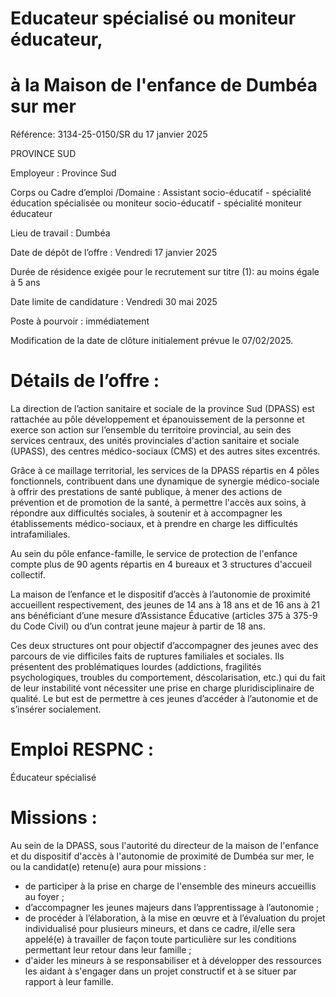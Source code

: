 # Educateur spécialisé ou moniteur éducateur,

# à la Maison de l'enfance de Dumbéa sur mer

Référence: 3134-25-0150/SR du 17 janvier 2025

PROVINCE SUD

Employeur : Province Sud

Corps ou Cadre d’emploi /Domaine : Assistant socio-éducatif - spécialité éducation spécialisée ou moniteur socio-éducatif - spécialité moniteur éducateur

Lieu de travail : Dumbéa

Date de dépôt de l’offre : Vendredi 17 janvier 2025

Durée de résidence exigée pour le recrutement sur titre (1): au moins égale à 5 ans

Date limite de candidature : Vendredi 30 mai 2025

Poste à pourvoir : immédiatement

Modification de la date de clôture initialement prévue le 07/02/2025.

# Détails de l’offre :

La direction de l’action sanitaire et sociale de la province Sud (DPASS) est rattachée au pôle développement et épanouissement de la personne et exerce son action sur l’ensemble du territoire provincial, au sein des services centraux, des unités provinciales d'action sanitaire et sociale (UPASS), des centres médico-sociaux (CMS) et des autres sites excentrés.

Grâce à ce maillage territorial, les services de la DPASS répartis en 4 pôles fonctionnels, contribuent dans une dynamique de synergie médico-sociale à offrir des prestations de santé publique, à mener des actions de prévention et de promotion de la santé, à permettre l'accès aux soins, à répondre aux difficultés sociales, à soutenir et à accompagner les établissements médico-sociaux, et à prendre en charge les difficultés intrafamiliales.

Au sein du pôle enfance-famille, le service de protection de l'enfance compte plus de 90 agents répartis en 4 bureaux et 3 structures d'accueil collectif.

La maison de l’enfance et le dispositif d’accès à l’autonomie de proximité accueillent respectivement, des jeunes de 14 ans à 18 ans et de 16 ans à 21 ans bénéficiant d’une mesure d’Assistance Éducative (articles 375 à 375-9 du Code Civil) ou d’un contrat jeune majeur à partir de 18 ans.

Ces deux structures ont pour objectif d’accompagner des jeunes avec des parcours de vie difficiles faits de ruptures familiales et sociales. Ils présentent des problématiques lourdes (addictions, fragilités psychologiques, troubles du comportement, déscolarisation, etc.) qui du fait de leur instabilité vont nécessiter une prise en charge pluridisciplinaire de qualité. Le but est de permettre à ces jeunes d’accéder à l’autonomie et de s’insérer socialement.

# Emploi RESPNC :

Éducateur spécialisé

# Missions :

Au sein de la DPASS, sous l'autorité du directeur de la maison de l'enfance et du dispositif d'accès à l'autonomie de proximité de Dumbéa sur mer, le ou la candidat(e) retenu(e) aura pour missions :

- de participer à la prise en charge de l'ensemble des mineurs accueillis au foyer ;
- d’accompagner les jeunes majeurs dans l’apprentissage à l’autonomie ;
- de procéder à l’élaboration, à la mise en œuvre et à l’évaluation du projet individualisé pour plusieurs mineurs, et dans ce cadre, il/elle sera appelé(e) à travailler de façon toute particulière sur les conditions permettant leur retour dans leur famille ;
- d'aider les mineurs à se responsabiliser et à développer des ressources les aidant à s'engager dans un projet constructif et à se situer par rapport à leur famille.